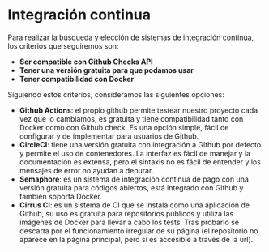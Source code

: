 # Integración continua

Para realizar la búsqueda y elección de sistemas de integración continua, los criterios que seguiremos son:
- **Ser compatible con Github Checks API**
- **Tener una versión gratuita para que podamos usar**
- **Tener compatibilidad con Docker**

Siguiendo estos criterios, consideramos las siguientes opciones:
- **Github Actions**: el propio github permite testear nuestro proyecto cada vez que lo cambiamos, es gratuita y tiene compatibilidad tanto con Docker como con Github check. Es una opción simple, fácil de configurar y de implementar para usuarios de Github.
- **CircleCI**: tiene una versión gratuita con integración a Github por defecto y permite el uso de contenedores. La interfaz es fácil de manejar y la documentación es extensa, pero el sintaxis no es fácil de entender y los mensajes de error no ayudan a depurar.
- **Semaphore**: es un sistema de integración continua de pago con una versión gratuita para códigos abiertos, está integrado con Github y también soporta Docker.
- **Cirrus CI**: es un sistema de CI que se instala como una aplicación de Github, su uso es gratuita para repositorios públicos y utiliza las imágenes de Docker para llevar a cabo los tests. Tras probarlo se descarta por el funcionamiento irregular de su página (el repositorio no aparece en la página principal, pero sí es accesible a través de la url).